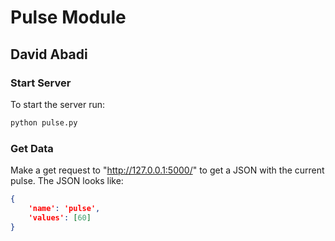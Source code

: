 # Pulse Module

## David Abadi

### Start Server

To start the server run:

```bash
python pulse.py
```

### Get Data

Make a get request to "http://127.0.0.1:5000/" to get a JSON with the current pulse. The JSON looks like:

```JSON
{
    'name': 'pulse',
    'values': [60]
}
```
